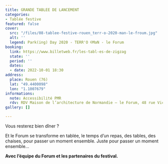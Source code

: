 ```yaml
---
title: GRANDE TABLEE DE LANCEMENT
categories:
- Tablée festive
featured: false
cover:
  src: "/files/08-tablee-festive-rouen_terr-o-2020-man-le-froum.jpg"
  alt: ''
  legend: Park(ing) Day 2020 - TERR'O ©MaN - le Forum
booking:
  link: https://www.billetweb.fr/les-tabl-es-de-zigzag
  state: ''
  period: ''
  dates:
  - date: 2022-10-01 18:30
address:
  place: Rouen (76)
  lat: "49.4400098"
  lon: "1.1007679"
informations:
  note: Accessibilité PMR
  rdv: RDV Maison de l’architecture de Normandie – le Forum, 48 rue Victor Hugo
gallery: []

---
```

Vous resterez bien dîner ?

Et le Forum se transforme en tablée, le temps d’un repas, des tables, des chaises, pour passer un moment ensemble. Juste pour passer un moment ensemble…

**Avec l’équipe du Forum et les partenaires du festival.**